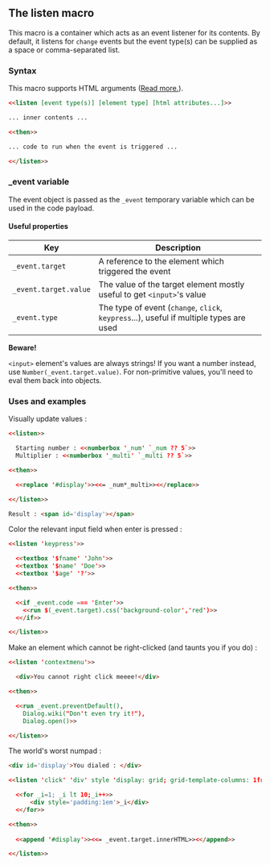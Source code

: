 ## The listen macro ##

This macro is a container which acts as an event listener for its contents. By default, it listens for `change` events but the event type(s) can be supplied as a space or comma-separated list.

### Syntax ###

This macro supports HTML arguments ([Read more.](../htmlarguments.md)).

```html
<<listen [event type(s)] [element type] [html attributes...]>>

... inner contents ...

<<then>>

... code to run when the event is triggered ...

<</listen>>
```

### _event variable ###

The event object is passed as the `_event` temporary variable which can be used in the code payload.

#### Useful properties ####

| Key | Description |
|------------|------------|
| `_event.target` | A reference to the element which triggered the event |
| `_event.target.value` | The value of the target element mostly useful to get `<input>`'s value |
| `_event.type` | The type of event (`change`, `click`, `keypress`...), useful if multiple types are used |

**Beware!**

`<input>` element's values are always strings! If you want a number instead, use `Number(_event.target.value)`. For non-primitive values, you'll need to eval them back into objects.

### Uses and examples ###

Visually update values :

```html
<<listen>>

  Starting number : <<numberbox '_num' `_num ?? 5`>>
  Multiplier : <<numberbox '_multi' `_multi ?? 5`>>

<<then>>

  <<replace '#display'>><<= _num*_multi>><</replace>>

<</listen>>

Result : <span id='display'></span>
```

Color the relevant input field when enter is pressed :

```html
<<listen 'keypress'>>

  <<textbox '$fname' 'John'>>
  <<textbox '$name' 'Doe'>>
  <<textbox '$age' '?'>>

<<then>>

  <<if _event.code === 'Enter'>>
    <<run $(_event.target).css('background-color','red')>>
  <</if>>

<</listen>>
```

Make an element which cannot be right-clicked (and taunts you if you do) :

```html
<<listen 'contextmenu'>>

  <div>You cannot right click meeee!</div>

<<then>>

  <<run _event.preventDefault(),
    Dialog.wiki("Don't even try it!"),
    Dialog.open()>>

<</listen>>
```

The world's worst numpad :

```html
<div id='display'>You dialed : </div>

<<listen 'click' 'div' style 'display: grid; grid-template-columns: 1fr 1fr 1fr'>>

  <<for _i=1; _i lt 10;_i++>>
	  <div style='padding:1em'>_i</div>
  <</for>>

<<then>>
	
  <<append '#display'>><<= _event.target.innerHTML>><</append>>

<</listen>>
``` 
